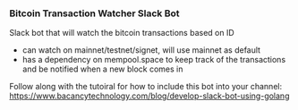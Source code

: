 ### Bitcoin Transaction Watcher Slack Bot
Slack bot that will watch the bitcoin transactions based on ID
- can watch on mainnet/testnet/signet, will use mainnet as default
- has a dependency on mempool.space to keep track of the transactions and be notified when a new block comes in

Follow along with the tutoiral for how to include this bot into your channel: 
https://www.bacancytechnology.com/blog/develop-slack-bot-using-golang